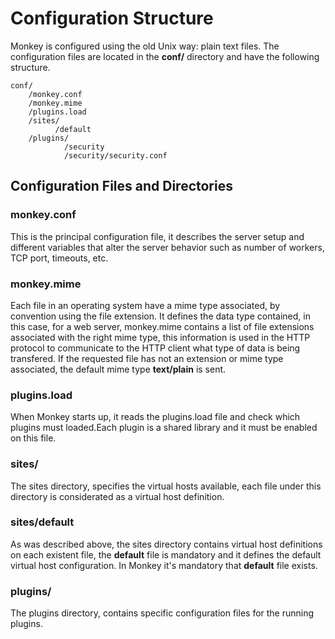 # Configuration Structure

Monkey is configured using the old Unix way: plain text files. The configuration files are located in the __conf/__ directory and have the following structure.


    conf/
        /monkey.conf
        /monkey.mime
        /plugins.load
        /sites/
              /default
        /plugins/
                /security
                /security/security.conf

## Configuration Files and Directories

### monkey.conf

This is the principal configuration file, it describes the server setup and different variables that alter the server behavior such as number of workers, TCP port, timeouts, etc.

### monkey.mime

Each file in an operating system have a mime type associated, by convention using the file extension. It defines the data type contained, in this case, for a web server, monkey.mime contains a list of file extensions associated with the right mime type, this information is used in the HTTP protocol to communicate to the HTTP client what type of data is being transfered. If the requested file has not an extension or mime type associated, the default mime type __text/plain__ is sent.

### plugins.load

When Monkey starts up, it reads the plugins.load file and check which plugins must loaded.Each plugin is a shared library and it must be enabled on this file.

### sites/

The sites directory, specifies the virtual hosts available, each file under this directory is considerated as a virtual host definition.

### sites/default

As was described above, the sites directory contains virtual host definitions on each existent file, the __default__ file is mandatory and it defines the default virtual host configuration. In Monkey it's mandatory that __default__ file exists.

### plugins/

The plugins directory, contains specific configuration files for the running plugins.
